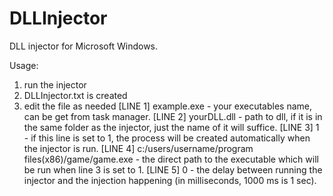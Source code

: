 # DLLInjector
DLL injector for Microsoft Windows. 

Usage: 
1) run the injector
2) DLLInjector.txt is created
3) edit the file as needed 
   [LINE 1] example.exe - your executables name, can be get from task manager.
   [LINE 2] yourDLL.dll - path to dll, if it is in the same folder as the injector, just the name of it will suffice.
   [LINE 3] 1 - if this line is set to 1, the process will be created automatically when the injector is run.
   [LINE 4] c:/users/username/program files(x86)/game/game.exe - the direct path to the executable which will be
            run when line 3 is set to 1.
   [LINE 5] 0 - the delay between running the injector and the injection happening (in milliseconds, 1000 ms is 1 sec).